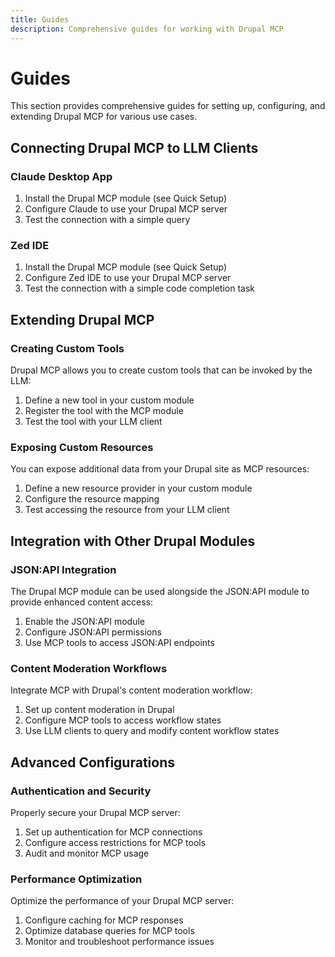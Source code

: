 ```yaml
---
title: Guides
description: Comprehensive guides for working with Drupal MCP
---
```


# Guides

This section provides comprehensive guides for setting up, configuring, and extending Drupal MCP for various use cases.

## Connecting Drupal MCP to LLM Clients

### Claude Desktop App

1. Install the Drupal MCP module (see Quick Setup)
2. Configure Claude to use your Drupal MCP server
3. Test the connection with a simple query

### Zed IDE

1. Install the Drupal MCP module (see Quick Setup)
2. Configure Zed IDE to use your Drupal MCP server
3. Test the connection with a simple code completion task

## Extending Drupal MCP

### Creating Custom Tools

Drupal MCP allows you to create custom tools that can be invoked by the LLM:

1. Define a new tool in your custom module
2. Register the tool with the MCP module
3. Test the tool with your LLM client

### Exposing Custom Resources

You can expose additional data from your Drupal site as MCP resources:

1. Define a new resource provider in your custom module
2. Configure the resource mapping
3. Test accessing the resource from your LLM client

## Integration with Other Drupal Modules

### JSON:API Integration

The Drupal MCP module can be used alongside the JSON:API module to provide enhanced content access:

1. Enable the JSON:API module
2. Configure JSON:API permissions
3. Use MCP tools to access JSON:API endpoints

### Content Moderation Workflows

Integrate MCP with Drupal's content moderation workflow:

1. Set up content moderation in Drupal
2. Configure MCP tools to access workflow states
3. Use LLM clients to query and modify content workflow states

## Advanced Configurations

### Authentication and Security

Properly secure your Drupal MCP server:

1. Set up authentication for MCP connections
2. Configure access restrictions for MCP tools
3. Audit and monitor MCP usage

### Performance Optimization

Optimize the performance of your Drupal MCP server:

1. Configure caching for MCP responses
2. Optimize database queries for MCP tools
3. Monitor and troubleshoot performance issues 